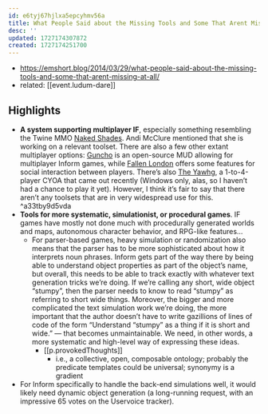 ```yaml
---
id: e6tyj67hjlxa5epcyhmv56a
title: What People Said about the Missing Tools and Some That Arent Missing at All
desc: ''
updated: 1727174307872
created: 1727174251700
---
```


- https://emshort.blog/2014/03/29/what-people-said-about-the-missing-tools-and-some-that-arent-missing-at-all/
- related: [[event.ludum-dare]]

## Highlights

- **A system supporting multiplayer IF**, especially something resembling the Twine MMO [Naked Shades](http://www.ludumdare.com/compo/2013/04/30/naked-shades-the-worlds-first-twine-mmo/). Andi McClure mentioned that she is working on a relevant toolset. There are also a few other extant multiplayer options: [Guncho](http://www.guncho.com/) is an open-source MUD allowing for multiplayer Inform games, while [Fallen London](http://fallenlondon.storynexus.com/signup?RouteValueDictionary=Syste) offers some features for social interaction between players. There’s also [The Yawhg](http://www.theyawhg.com/), a 1-to-4-player CYOA that came out recently (Windows only, alas, so I haven’t had a chance to play it yet). However, I think it’s fair to say that there aren’t any toolsets that are in very widespread use for this. ^a33tby9d5vda
- **Tools for more systematic, simulationist, or procedural games**. IF games have mostly not done much with procedurally generated worlds and maps, autonomous character behavior, and RPG-like features... 
  - For parser-based games, heavy simulation or randomization also means that the parser has to be more sophisticated about how it interprets noun phrases. Inform gets part of the way there by being able to understand object properties as part of the object’s name, but overall, this needs to be able to track exactly with whatever text generation tricks we’re doing. If we’re calling any short, wide object “stumpy”, then the parser needs to know to read “stumpy” as referring to short wide things. Moreover, the bigger and more complicated the text simulation work we’re doing, the more important that the author doesn’t have to write gazillions of lines of code of the form “Understand “stumpy” as a thing if it is short and wide.” — that becomes unmaintainable. We need, in other words, a more systematic and high-level way of expressing these ideas.
    - [[p.provokedThoughts]]
      - i.e., a collective, open, composable ontology; probably the predicate templates could be universal; synonymy is a gradient 
- For Inform specifically to handle the back-end simulations well, it would likely need dynamic object generation (a long-running request, with an impressive 65 votes on the Uservoice tracker).

